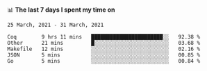 <!--
### Hi there 👋

- 🤔 I was learning formal verification with Coq formally, but want to **build things** now.
- 😬 I am broadly interested in **computer systems** and **programming languages** (just a beginner 🥺).
- 🤩 (I hope I can) code for fun!

<img src="https://github-readme-stats.vercel.app/api?username=xxchan&show_icons=true&icon_color=0366d6&text_color=24292e&bg_color=ffffff&hide_title=true" />

---
-->


📊 **The last 7 days I spent my time on** 

<!--START_SECTION:waka-->
```text
25 March, 2021 - 31 March, 2021

Coq        9 hrs 11 mins   ███████████████████████░░   92.38 % 
Other      21 mins         █░░░░░░░░░░░░░░░░░░░░░░░░   03.68 % 
Makefile   12 mins         ░░░░░░░░░░░░░░░░░░░░░░░░░   02.16 % 
JSON       5 mins          ░░░░░░░░░░░░░░░░░░░░░░░░░   00.85 % 
Go         5 mins          ░░░░░░░░░░░░░░░░░░░░░░░░░   00.84 %
```
<!--END_SECTION:waka-->

<!--
**xxchan/xxchan** is a ✨ _special_ ✨ repository because its `README.md` (this file) appears on your GitHub profile.

Here are some ideas to get you started:

- 🔭 I’m currently working on ...
- 🌱 I’m currently learning ...
- 👯 I’m looking to collaborate on ...
- 🤔 I’m looking for help with ...
- 💬 Ask me about ...
- 📫 How to reach me: ...
- 😄 Pronouns: ...
- ⚡ Fun fact: ...
-->
